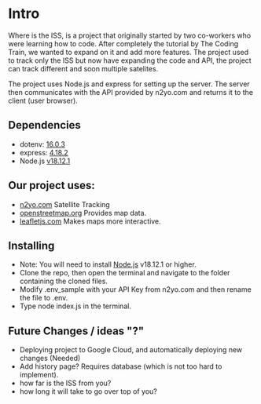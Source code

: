 # Intro
Where is the ISS, is a project that originally started by two co-workers who were learning how to code. After completely the tutorial by The Coding Train, we wanted to expand on it and add more features. The project used to track only the ISS but now have expanding the code and API, the project can track different and soon multiple satelites. 

The project uses Node.js and express for setting up the server. The server then communicates with the API provided by n2yo.com and returns it to the client (user browser).

## Dependencies
- dotenv: [16.0.3](https://www.npmjs.com/package/dotenv)
- express: [4.18.2](https://www.npmjs.com/package/express)
- Node.js [v18.12.1](https://nodejs.org/en/download/)

## Our project uses:
- [n2yo.com](https://n2yo.com) Satellite Tracking
- [openstreetmap.org](https://openstreetmap.org) Provides map data.
- [leafletjs.com](https://leafletjs.com/) Makes maps more interactive. 

## Installing
- Note: You will need to install [Node.js](https://nodejs.org/en/download/) v18.12.1 or higher.
- Clone the repo, then open the terminal and navigate to the folder containing the cloned files. 
- Modify .env_sample with your API Key from n2yo.com and then rename the file to .env. 
- Type node index.js in the terminal. 

## Future Changes / ideas "?"
- Deploying project to Google Cloud, and automatically deploying new changes (Needed)
- Add history page? Requires database (which is not too hard to implement).
- how far is the ISS from you?
- how long it will take to go over top of you?
